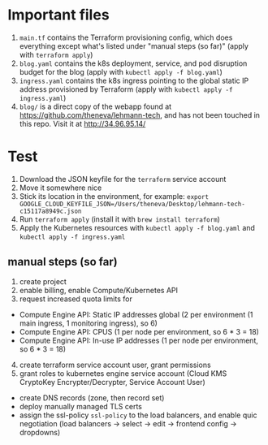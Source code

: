 # Important files

1. `main.tf` contains the Terraform provisioning config, which does everything except what's listed under "manual steps (so far)" (apply with `terraform apply`)
2. `blog.yaml` contains the k8s deployment, service, and pod disruption budget for the blog (apply with `kubectl apply -f blog.yaml`)
3. `ingress.yaml` contains the k8s ingress pointing to the global static IP address provisioned by Terraform (apply with `kubectl apply -f ingress.yaml`)
4. `blog/` is a direct copy of the webapp found at https://github.com/theneva/lehmann-tech, and has not been touched in this repo. Visit it at http://34.96.95.14/

# Test

1. Download the JSON keyfile for the `terraform` service account
2. Move it somewhere nice
3. Stick its location in the environment, for example: `export GOOGLE_CLOUD_KEYFILE_JSON=/Users/theneva/Desktop/lehmann-tech-c15117a8949c.json`
4. Run `terraform apply` (install it with `brew install terraform`)
5. Apply the Kubernetes resources with `kubectl apply -f blog.yaml` and `kubectl apply -f ingress.yaml`

## manual steps (so far)

1. create project
2. enable billing, enable Compute/Kubernetes API
3. request increased quota limits for
  - Compute Engine API: Static IP addresses global (2 per environment (1 main ingress, 1 monitoring ingress), so 6)
  - Compute Engine API: CPUS (1 per node per environment, so 6 * 3 = 18)
  - Compute Engine API: In-use IP addresses (1 per node per environment, so 6 * 3 = 18)
4. create terraform service account user, grant permissions
5. grant roles to kubernetes engine service account (Cloud KMS CryptoKey Encrypter/Decrypter, Service Account User)


- create DNS records (zone, then record set)
- deploy manually managed TLS certs
- assign the ssl-policy `ssl-policy` to the load balancers, and enable quic negotiation (load balancers -> select -> edit -> frontend config -> dropdowns)
